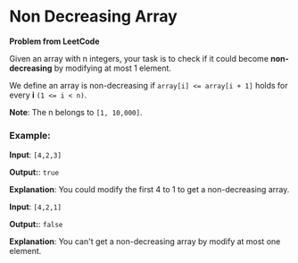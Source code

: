 # Non Decreasing Array

**Problem from LeetCode**

Given an array with n integers, your task is to check if it could become **non-decreasing** by modifying at most 1 element.

We define an array is non-decreasing if `array[i] <= array[i + 1]` holds for every **i** `(1 <= i < n)`.

**Note**: The n belongs to `[1, 10,000]`.

### Example:
**Input**: `[4,2,3]`

**Output:**: `true`

**Explanation**: You could modify the first 4 to 1 to get a non-decreasing array.

**Input**: `[4,2,1]`

**Output:**: `false`

**Explanation**: You can't get a non-decreasing array by modify at most one element.
